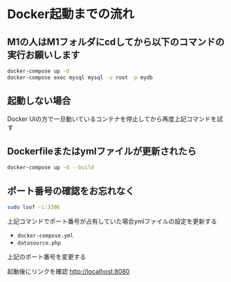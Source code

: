 # Docker起動までの流れ

## M1の人はM1フォルダにcdしてから以下のコマンドの実行お願いします

```bash
docker-compose up -d
docker-compose exec mysql mysql -u root -p mydb
```

## 起動しない場合
Docker UIの方で一旦動いているコンテナを停止してから再度上記コマンドを試す

## Dockerfileまたはymlファイルが更新されたら

```bash
docker-compose up -d --build
```


## ポート番号の確認をお忘れなく
```bash
sudo lsof -i:3306
```
上記コマンドでポート番号が占有していた場合ymlファイルの設定を更新する
- `docker-compose.yml`
- `datasource.php`

上記のポート番号を変更する


起動後にリンクを確認
[http://localhost:8080](http://localhost:8080)
